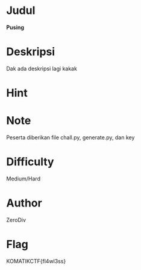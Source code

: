 # Judul
**Pusing**

# Deskripsi
Dak ada deskripsi lagi kakak

# Hint

# Note
Peserta diberikan file chall.py, generate.py, dan key 

# Difficulty
Medium/Hard

# Author
ZeroDiv

# Flag
KOMATIKCTF{fl4wl3ss}